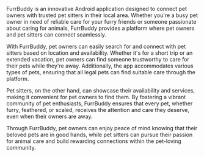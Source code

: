 
FurrBuddy is an innovative Android application designed to connect pet owners with trusted pet sitters in their local area. Whether you're a busy pet owner in need of reliable care for your furry friends or someone passionate about caring for animals, FurrBuddy provides a platform where pet owners and pet sitters can connect seamlessly.

With FurrBuddy, pet owners can easily search for and connect with pet sitters based on location and availability. Whether it's for a short trip or an extended vacation, pet owners can find someone trustworthy to care for their pets while they're away. Additionally, the app accommodates various types of pets, ensuring that all legal pets can find suitable care through the platform.

Pet sitters, on the other hand, can showcase their availability and services, making it convenient for pet owners to find them. By fostering a vibrant community of pet enthusiasts, FurrBuddy ensures that every pet, whether furry, feathered, or scaled, receives the attention and care they deserve, even when their owners are away.

Through FurrBuddy, pet owners can enjoy peace of mind knowing that their beloved pets are in good hands, while pet sitters can pursue their passion for animal care and build rewarding connections within the pet-loving community.
